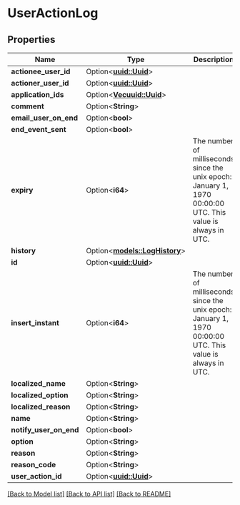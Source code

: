 # UserActionLog

## Properties

Name | Type | Description | Notes
------------ | ------------- | ------------- | -------------
**actionee_user_id** | Option<[**uuid::Uuid**](uuid::Uuid.md)> |  | [optional]
**actioner_user_id** | Option<[**uuid::Uuid**](uuid::Uuid.md)> |  | [optional]
**application_ids** | Option<[**Vec<uuid::Uuid>**](uuid::Uuid.md)> |  | [optional]
**comment** | Option<**String**> |  | [optional]
**email_user_on_end** | Option<**bool**> |  | [optional]
**end_event_sent** | Option<**bool**> |  | [optional]
**expiry** | Option<**i64**> | The number of milliseconds since the unix epoch: January 1, 1970 00:00:00 UTC. This value is always in UTC. | [optional]
**history** | Option<[**models::LogHistory**](LogHistory.md)> |  | [optional]
**id** | Option<[**uuid::Uuid**](uuid::Uuid.md)> |  | [optional]
**insert_instant** | Option<**i64**> | The number of milliseconds since the unix epoch: January 1, 1970 00:00:00 UTC. This value is always in UTC. | [optional]
**localized_name** | Option<**String**> |  | [optional]
**localized_option** | Option<**String**> |  | [optional]
**localized_reason** | Option<**String**> |  | [optional]
**name** | Option<**String**> |  | [optional]
**notify_user_on_end** | Option<**bool**> |  | [optional]
**option** | Option<**String**> |  | [optional]
**reason** | Option<**String**> |  | [optional]
**reason_code** | Option<**String**> |  | [optional]
**user_action_id** | Option<[**uuid::Uuid**](uuid::Uuid.md)> |  | [optional]

[[Back to Model list]](../README.md#documentation-for-models) [[Back to API list]](../README.md#documentation-for-api-endpoints) [[Back to README]](../README.md)


